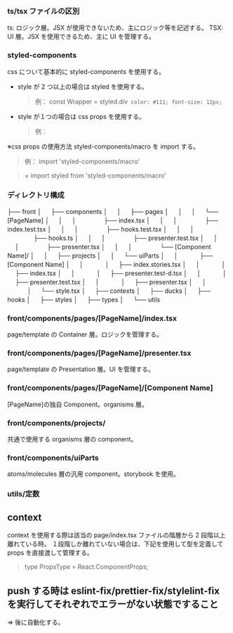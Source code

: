 ### ts/tsx ファイルの区別

ts: ロジック層。JSX が使用できないため、主にロジック等を記述する。
TSX: UI 層。JSX を使用できるため、主に UI を管理する。

### styled-components

css について基本的に styled-components を使用する。

- style が 2 つ以上の場合は styled を使用する。

  > 例：
  > const Wrapper = styled.div` color: #111; font-size: 12px;`

- style が１つの場合は css props を使用する。
  > 例：
  >
  > <div css={'color: blue'}></div>

※css props の使用方法
styled-components/macro を import する。

> 例：
> import 'styled-components/macro'

> × import styled from 'styled-components/macro'

### ディレクトリ構成

├── front
│ 　 ├── components
│ 　 │ 　 ├── pages
│ 　 │ 　 │ 　 └── [PageName]
│ 　 │ 　 │ 　　　　 ├── index.tsx
│ 　 │ 　 │ 　　　　 ├── index.test.tsx
│ 　 │ 　 │ 　　　　 ├── hooks.test.tsx
│ 　 │ 　 │ 　　　　 ├── hooks.ts
│ 　 │ 　 │ 　　　　 ├── presenter.test.tsx
│ 　 │ 　 │ 　　　　 ├── presenter.tsx
│ 　 │ 　 │ 　　　　 └── [Component Name]/
│ 　 │ 　 ├── projects
│ 　 │ 　 └── uiParts
│ 　 │ 　　　 ├── [Component Name]
│ 　 │ 　　　 │ 　 ├── index.stories.tsx
│ 　 │ 　　　 │ 　 ├── index.tsx
│ 　 │ 　　　 │ 　 ├── presenter.test-d.tsx
│ 　 │ 　　　 │ 　 ├── presenter.test.tsx
│ 　 │ 　　　 │ 　 ├── presenter.tsx
│ 　 │ 　　　 │ 　 └── style.tsx
│ 　 ├── contexts
│ 　 ├── ducks
│ 　 ├── hooks
│ 　 ├── styles
│ 　 ├── types
│ 　 └── utils

### front/components/pages/[PageName]/index.tsx

page/template の Container 層。ロジックを管理する。

### front/components/pages/[PageName]/presenter.tsx

page/template の Presentation 層。UI を管理する。

### front/components/pages/[PageName]/[Component Name]

[PageName]の独自 Component。organisms 層。

### front/components/projects/

共通で使用する organisms 層の component。

### front/components/uiParts

atoms/molecules 層の汎用 component。storybook を使用。

### utils/定数

## context

context を使用する際は該当の page/index.tsx ファイルの階層から 2 段階以上離れている時。
１段階しか離れていない場合は、下記を使用して型を定義して props を直接渡して管理する。

> type PropsType = React.ComponentProps<typeof Presenter>;

## push する時は eslint-fix/prettier-fix/stylelint-fix を実行してそれぞれでエラーがない状態ですること

=> 後に自動化する。
